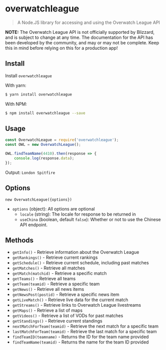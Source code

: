 # overwatchleague

> A Node.JS library for accessing and using the Overwatch League API

**NOTE:** The Overwatch League API is not officially supported by Blizzard, and is subject to change at any time. The documentation for the API has been developed by the community, and may or may not be complete. Keep this in mind before relying on this for a production app!

## Install

Install `overwatchleague`

With yarn:

```bash
$ yarn install overwatchleague
```

With NPM:
```bash
$ npm install overwatchleague --save
```

## Usage

```js
const OverwatchLeague = require('overwatchleague');
const OWL = new OverwatchLeague();

OWL.findTeamName(4410).then(response => {
    console.log(response.data);
});
```

Output: `London Spitfire`

## Options
`new OverwatchLeague({options})`
* `options` (object): All options are optional
  * `locale` (string): The locale for response to be returned in
  * `useChina` (boolean, default `false`): Whether or not to use the Chinese API endpoint.

## Methods

* `getInfo()` - Retrieve information about the Overwatch League
* `getRankings()` - Retrieve current rankings
* `getSchedule()` - Retrieve current schedule, including past matches
* `getMatches()` - Retrieve all matches
* `getMatch(matchid)` - Retrieve a specific match
* `getTeams()` - Retrieve all teams
* `getTeam(teamid)` - Retrieve a specific team
* `getNews()` - Retrieve all news items
* `getNewsPost(postid)` - Retrieve a specific news item
* `getLiveMatch()` - Retrieve live data for the current match
* `getStreams()` - Retrieve links to Overwatch League livestreams
* `getMaps()` - Retrieve a list of maps
* `getVideos()` - Retrieve a list of VODs for past matches
* `getStandings()` - Retrieve current standings
* `nextMatchForTeam(teamid)` - Retrieve the next match for a specific team
* `lastMatchForTeam(teamid)` - Retrieve the last match for a specific team
* `findTeamID(teamname)` - Returns the ID for the team name provided
* `findTeamName(teamid)` - Returns the name for the team ID provided
